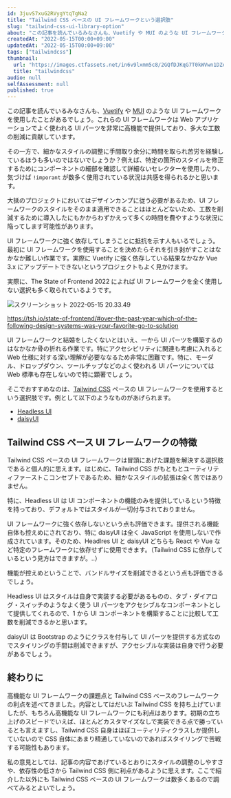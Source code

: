 ```yaml
---
id: 3juvS7xuG2RVygYtqTgNa2
title: "Tailwind CSS ベースの UI フレームワークという選択肢"
slug: "tailwind-css-ui-library-option"
about: "この記事を読んでいるみなさんも、Vuetify や MUI のような UI フレームワークを使用したことがあるでしょう。これらの UI フレームワークは Web アプリケーションでよく使われる UI パーツを非常に高機能で提供しており、多大な工数の削減に貢献しています。  その一方で、細かなスタイルの調整に手間取り余分に時間を取られ苦労を経験している方も多いのではないでしょうか？"
createdAt: "2022-05-15T00:00+09:00"
updatedAt: "2022-05-15T00:00+09:00"
tags: ["tailwindcss"]
thumbnail:
  url: "https://images.ctfassets.net/in6v9lxmm5c8/2GQfDJKqG7T0kWVwn1DZeJ/679ebd658ac716ded2dd61bb200e4780/tailwindcss.png"
  title: "tailwindcss"
audio: null
selfAssessment: null
published: true
---
```

この記事を読んでいるみなさんも、[Vuetify](https://vuetifyjs.com/) や [MUI](https://mui.com/) のような UI フレームワークを使用したことがあるでしょう。これらの UI フレームワークは Web アプリケーションでよく使われる UI パーツを非常に高機能で提供しており、多大な工数の削減に貢献しています。

その一方で、細かなスタイルの調整に手間取り余分に時間を取られ苦労を経験しているほうも多いのではないでしょうか？例えば、特定の箇所のスタイルを修正するためにコンポーネントの細部を確認して詳細ないセレクターを使用したり、気づけば `!imporant` が数多く使用されている状況は共感を得られるかと思います。

大抵のプロジェクトにおいてはデザインカンプに従う必要があるため、UI フレームワークのスタイルをそのまま適用できることはほとんどないため、工数を削減するために導入したにもかからわずかえって多くの時間を費やすような状況に陥ってします可能性があります。

UI フレームワークに強く依存してしまうことに抵抗を示す人もいるでしょう。最初に UI フレームワークを使用することを決めたらそれを引き剥がすことはなかなか難しい作業です。実際に Vuetify に強く依存している結果なかなか Vue 3.x にアップデートできないというプロジェクトもよく見かけます。

実際に、The State of Frontend 2022 によれば UI フレームワークを全く使用しない選択も多く取られているようです。

![スクリーンショット 2022-05-15 20.33.49](//images.ctfassets.net/in6v9lxmm5c8/6l4WBQ8pe0FwQjEf0qkNZc/acf3d9512e221fb23cf3d3b4decf0779/____________________________2022-05-15_20.33.49.png)

https://tsh.io/state-of-frontend/#over-the-past-year-which-of-the-following-design-systems-was-your-favorite-go-to-solution

UI フレームワークと結婚をしたくないとはいえ、一から UI パーツを構築するのはなかなか骨の折れる作業です。特にアクセシビリティに関連も考慮に入れると Web 仕様に対する深い理解が必要ななるため非常に困難です。特に、モーダル、ドロップダウン、ツールチップなどのよく使われる UI パーツについては Web 標準も存在しないので特に顕著でしょう。

そこでおすすめなのは、[Tailwind CSS](https://tailwindcss.com/) ペースの UI フレームワークを使用するという選択肢です。例として以下のようなものがあげられます。

- [Headless UI](https://headlessui.dev/)
- [daisyUI](https://daisyui.com/)

## Tailwind CSS ペース UI フレームワークの特徴

Tailwind CSS ペースの UI フレームワークは冒頭にあげた課題を解決する選択肢であると個人的に思えます。はじめに、Tailwind CSS がもともとユーティリティファーストこコンセプトであるため、細かなスタイルの拡張は全く苦ではありません。

特に、Headless UI は UI コンポーネントの機能のみを提供しているという特徴を持っており、デフォルトではスタイルが一切付与されておりません。

UI フレームワークに強く依存しないという点も評価できます。提供される機能自体も控えめにされており、特に daisyUI は全く JavaScript を使用しないで作成されています。そのため、Headlres UI と daisyUI どちらも React や Vue など特定のフレームワークに依存せずに使用できます。（Tailwind CSS に依存しているという見方はできますが。..）

機能が控えめということで、バンドルサイズを削減できるという点も評価できるでしょう。

Headless UI はスタイルは自身で実装する必要があるものの、タブ・ダイアログ・スイッチのようなよく使う UI パーツをアクセシブルなコンポーネントとして提供してくれるので、1 から UI コンポーネントを構築することに比較して工数を削減できるかと思います。

daisyUI は Bootstrap のようにクラスを付与して UI パーツを提供する方式なのでスタイリングの手間は削減できますが、アクセシブルな実装は自身で行う必要があるでしょう。

## 終わりに

高機能な UI フレームワークの課題点と Tailwind CSS ベースのフレームワークの利点を述べてきました。内容としてはだいぶ Tailwind CSS を持ち上げていましたが、もちろん高機能な UI フレームワークにも利点はあります。初期の立ち上げのスピードでいえば、ほとんどカスタマイズなしで実装できる点で勝っているとも言えますし、Tailwind CSS 自身はほぼユーティリティクラスしか提供していないので CSS 自体にあまり精通していないのであればスタイリングで苦戦する可能性もあります。

私の意見としては、記事の内容であげているとおりにスタイルの調整のしやすさや、依存性の低さから Tailwind CSS 側に利点があるように思えます。ここで紹介した以外にも Tailwind CSS ベースの UI フレームワークは数多くあるので調べてみるとよいでしょう。
